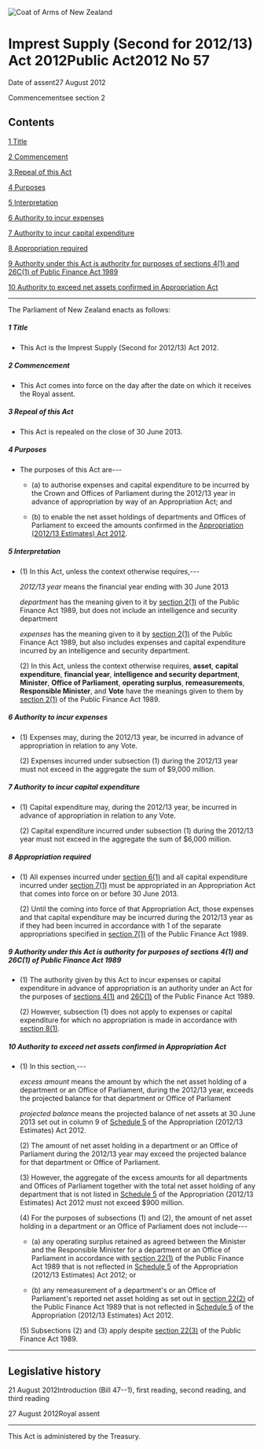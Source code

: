 ![Coat of Arms of New Zealand](/images/leg-crest.jpg)

# Imprest Supply (Second for 2012/13) Act 2012Public Act2012 No 57

Date of assent27 August 2012

Commencementsee section 2

## Contents

[1 ][0][][0][Title][0]

[2 ][1][][1][Commencement][1]

[3 ][2][][2][Repeal of this Act][2]

[4 ][3][][3][Purposes][3]

[5 ][4][][4][Interpretation][4]

[6 ][5][][5][Authority to incur expenses][5]

[7 ][6][][6][Authority to incur capital expenditure][6]

[8 ][7][][7][Appropriation required][7]

[9 ][8][][8][Authority under this Act is authority for purposes of sections 4(1) and 26C(1) of Public Finance Act 1989][8]

[10 ][9][][9][Authority to exceed net assets confirmed in Appropriation Act][9]

---

The Parliament of New Zealand enacts as follows:

##### 1 Title
    
*   This Act is the Imprest Supply (Second for 2012/13) Act 2012\.

##### 2 Commencement
    
*   This Act comes into force on the day after the date on which it receives the Royal assent.

##### 3 Repeal of this Act
    
*   This Act is repealed on the close of 30 June 2013\.

##### 4 Purposes
    
*   The purposes of this Act are---
        
    *   (a) to authorise expenses and capital expenditure to be incurred by the Crown and Offices of Parliament during the 2012/13 year in advance of appropriation by way of an Appropriation Act; and
    
    *   (b) to enable the net asset holdings of departments and Offices of Parliament to exceed the amounts confirmed in the [Appropriation (2012/13 Estimates) Act 2012][10].
    
    

##### 5 Interpretation
    
*   (1) In this Act, unless the context otherwise requires,---
    
    _2012/13 year_ means the financial year ending with 30 June 2013
    
    _department_ has the meaning given to it by [section 2(1)][11] of the Public Finance Act 1989, but does not include an intelligence and security department
    
    _expenses_ has the meaning given to it by [section 2(1)][11] of the Public Finance Act 1989, but also includes expenses and capital expenditure incurred by an intelligence and security department.
    
    (2) In this Act, unless the context otherwise requires, **asset**, **capital expenditure**, **financial year**, **intelligence and security department**, **Minister**, **Office of Parliament**, **operating surplus**, **remeasurements**, **Responsible Minister**, and **Vote** have the meanings given to them by [section 2(1)][11] of the Public Finance Act 1989\.

##### 6 Authority to incur expenses
    
*   (1) Expenses may, during the 2012/13 year, be incurred in advance of appropriation in relation to any Vote.
    
    (2) Expenses incurred under subsection (1) during the 2012/13 year must not exceed in the aggregate the sum of $9,000 million.

##### 7 Authority to incur capital expenditure
    
*   (1) Capital expenditure may, during the 2012/13 year, be incurred in advance of appropriation in relation to any Vote.
    
    (2) Capital expenditure incurred under subsection (1) during the 2012/13 year must not exceed in the aggregate the sum of $6,000 million.

##### 8 Appropriation required
    
*   (1) All expenses incurred under [section 6(1)][5] and all capital expenditure incurred under [section 7(1)][6] must be appropriated in an Appropriation Act that comes into force on or before 30 June 2013\.
    
    (2) Until the coming into force of that Appropriation Act, those expenses and that capital expenditure may be incurred during the 2012/13 year as if they had been incurred in accordance with 1 of the separate appropriations specified in [section 7(1)][12] of the Public Finance Act 1989\.

##### 9 Authority under this Act is authority for purposes of sections 4(1) and 26C(1) of Public Finance Act 1989
    
*   (1) The authority given by this Act to incur expenses or capital expenditure in advance of appropriation is an authority under an Act for the purposes of [sections 4(1)][13] and [26C(1)][14] of the Public Finance Act 1989\.
    
    (2) However, subsection (1) does not apply to expenses or capital expenditure for which no appropriation is made in accordance with [section 8(1)][7].

##### 10 Authority to exceed net assets confirmed in Appropriation Act
    
*   (1) In this section,---
    
    _excess amount_ means the amount by which the net asset holding of a department or an Office of Parliament, during the 2012/13 year, exceeds the projected balance for that department or Office of Parliament
    
    _projected balance_ means the projected balance of net assets at 30 June 2013 set out in column 9 of [Schedule 5][15] of the Appropriation (2012/13 Estimates) Act 2012\.
    
    (2) The amount of net asset holding in a department or an Office of Parliament during the 2012/13 year may exceed the projected balance for that department or Office of Parliament.
    
    (3) However, the aggregate of the excess amounts for all departments and Offices of Parliament together with the total net asset holding of any department that is not listed in [Schedule 5][15] of the Appropriation (2012/13 Estimates) Act 2012 must not exceed $900 million.
    
    (4) For the purposes of subsections (1) and (2), the amount of net asset holding in a department or an Office of Parliament does not include---
        
    *   (a) any operating surplus retained as agreed between the Minister and the Responsible Minister for a department or an Office of Parliament in accordance with [section 22(1)][16] of the Public Finance Act 1989 that is not reflected in [Schedule 5][15] of the Appropriation (2012/13 Estimates) Act 2012; or
    
    *   (b) any remeasurement of a department's or an Office of Parliament's reported net asset holding as set out in [section 22(2)][16] of the Public Finance Act 1989 that is not reflected in [Schedule 5][15] of the Appropriation (2012/13 Estimates) Act 2012\.
    
    (5) Subsections (2) and (3) apply despite [section 22(3)][16] of the Public Finance Act 1989\.

---

## Legislative history

21 August 2012Introduction (Bill 47--1), first reading, second reading, and third reading

27 August 2012Royal assent

---

This Act is administered by the Treasury.

[0]: http://www.legislation.govt.nz/act/public/2012/0057/latest/whole.html#DLM4670505
[1]: http://www.legislation.govt.nz/act/public/2012/0057/latest/whole.html#DLM4670506
[2]: http://www.legislation.govt.nz/act/public/2012/0057/latest/whole.html#DLM4670507
[3]: http://www.legislation.govt.nz/act/public/2012/0057/latest/whole.html#DLM4670508
[4]: http://www.legislation.govt.nz/act/public/2012/0057/latest/whole.html#DLM4670509
[5]: http://www.legislation.govt.nz/act/public/2012/0057/latest/whole.html#DLM4670516
[6]: http://www.legislation.govt.nz/act/public/2012/0057/latest/whole.html#DLM4670517
[7]: http://www.legislation.govt.nz/act/public/2012/0057/latest/whole.html#DLM4670518
[8]: http://www.legislation.govt.nz/act/public/2012/0057/latest/whole.html#DLM4670519
[9]: http://www.legislation.govt.nz/act/public/2012/0057/latest/whole.html#DLM4670520
[10]: http://www.legislation.govt.nz/act/public/2012/0057/latest/link.aspx?id=DLM4485200
[11]: http://www.legislation.govt.nz/act/public/2012/0057/latest/link.aspx?id=DLM160819
[12]: http://www.legislation.govt.nz/act/public/2012/0057/latest/link.aspx?id=DLM161267
[13]: http://www.legislation.govt.nz/act/public/2012/0057/latest/link.aspx?id=DLM161256
[14]: http://www.legislation.govt.nz/act/public/2012/0057/latest/link.aspx?id=DLM161656
[15]: http://www.legislation.govt.nz/act/public/2012/0057/latest/link.aspx?id=DLM4485239
[16]: http://www.legislation.govt.nz/act/public/2012/0057/latest/link.aspx?id=DLM161638
